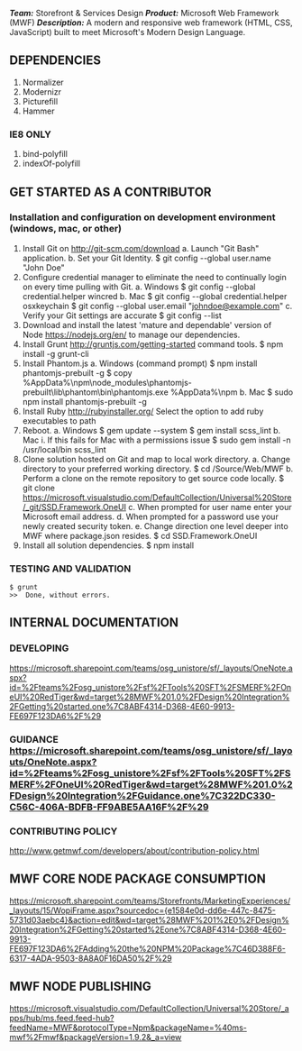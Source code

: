 ***Team:*** Storefront & Services Design
***Product:*** Microsoft Web Framework (MWF)
***Description:*** A modern and responsive web framework (HTML, CSS, JavaScript) built to meet Microsoft's Modern Design Language.

## DEPENDENCIES
1. Normalizer
2. Modernizr
3. Picturefill
4. Hammer

### IE8 ONLY
1. bind-polyfill
2. indexOf-polyfill

## GET STARTED AS A CONTRIBUTOR
### Installation and configuration on development environment (windows, mac, or other)
1. Install Git on http://git-scm.com/download
    a. Launch "Git Bash" application.
    b. Set your Git Identity.
        $ git config --global user.name "John Doe"
1. Configure credential manager to eliminate the need to continually login on every time pulling with Git.
    a. Windows
        $ git config --global credential.helper wincred
    b. Mac
        $ git config --global credential.helper osxkeychain
        $ git config --global user.email "johndoe@example.com"
    c.  Verify your Git settings are accurate
        $ git config --list
1. Download and install the latest 'mature and dependable' version of Node https://nodejs.org/en/ to manage our dependencies.
1. Install Grunt http://gruntjs.com/getting-started command tools.
    $ npm install -g grunt-cli
1. Install Phantom.js
    a. Windows (command prompt)
        $ npm install phantomjs-prebuilt -g
        $ copy %AppData%\npm\node_modules\phantomjs-prebuilt\lib\phantom\bin\phantomjs.exe %AppData%\npm
    b. Mac
        $ sudo npm install phantomjs-prebuilt -g
1. Install Ruby http://rubyinstaller.org/ Select the option to add ruby executables to path
1. Reboot.
    a. Windows
        $ gem update --system
        $ gem install scss_lint
    b. Mac
       i. If this fails for Mac with a permissions issue
        $ sudo gem install -n /usr/local/bin scss_lint
1. Clone solution hosted on Git and map to local work directory.
    a. Change directory to your preferred working directory.
        $ cd /Source/Web/MWF
    b. Perform a clone on the remote repository to get source code locally.
        $ git clone https://microsoft.visualstudio.com/DefaultCollection/Universal%20Store/_git/SSD.Framework.OneUI
    c. When prompted for user name enter your Microsoft email address.
    d. When prompted for a password use your newly created security token.
    e. Change direction one level deeper into MWF where package.json resides.
        $ cd SSD.Framework.OneUI
1. Install all solution dependencies.
        $ npm install

### TESTING AND VALIDATION
    $ grunt
    >>  Done, without errors.

## INTERNAL DOCUMENTATION
### DEVELOPING
https://microsoft.sharepoint.com/teams/osg_unistore/sf/_layouts/OneNote.aspx?id=%2Fteams%2Fosg_unistore%2Fsf%2FTools%20SFT%2FSMERF%2FOneUI%20RedTiger&wd=target%28MWF%201.0%2FDesign%20Integration%2FGetting%20started.one%7C8ABF4314-D368-4E60-9913-FE697F123DA6%2F%29

### GUIDANCE https://microsoft.sharepoint.com/teams/osg_unistore/sf/_layouts/OneNote.aspx?id=%2Fteams%2Fosg_unistore%2Fsf%2FTools%20SFT%2FSMERF%2FOneUI%20RedTiger&wd=target%28MWF%201.0%2FDesign%20Integration%2FGuidance.one%7C322DC330-C56C-406A-BDFB-FF9ABE5AA16F%2F%29

### CONTRIBUTING POLICY
http://www.getmwf.com/developers/about/contribution-policy.html

## MWF CORE NODE PACKAGE CONSUMPTION
https://microsoft.sharepoint.com/teams/Storefronts/MarketingExperiences/_layouts/15/WopiFrame.aspx?sourcedoc={e1584e0d-dd6e-447c-8475-5731d03aebc4}&action=edit&wd=target%28MWF%201%2E0%2FDesign%20Integration%2FGetting%20started%2Eone%7C8ABF4314-D368-4E60-9913-FE697F123DA6%2FAdding%20the%20NPM%20Package%7C46D388F6-6317-4ADA-9503-8A8A0F16DA50%2F%29

## MWF NODE PUBLISHING
https://microsoft.visualstudio.com/DefaultCollection/Universal%20Store/_apps/hub/ms.feed.feed-hub?feedName=MWF&protocolType=Npm&packageName=%40ms-mwf%2Fmwf&packageVersion=1.9.2&_a=view